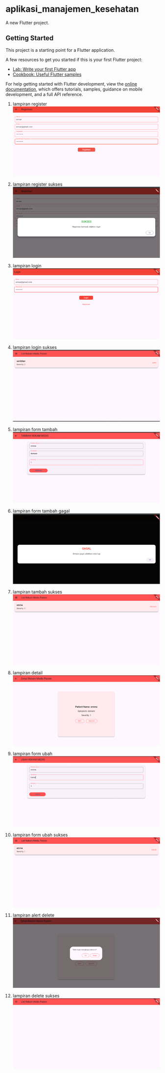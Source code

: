 # aplikasi_manajemen_kesehatan

A new Flutter project.

## Getting Started

This project is a starting point for a Flutter application.

A few resources to get you started if this is your first Flutter project:

- [Lab: Write your first Flutter app](https://docs.flutter.dev/get-started/codelab)
- [Cookbook: Useful Flutter samples](https://docs.flutter.dev/cookbook)

For help getting started with Flutter development, view the
[online documentation](https://docs.flutter.dev/), which offers tutorials,
samples, guidance on mobile development, and a full API reference.
1. lampiran register
![lampiran register](form_registrasi.png)

2. lampiran register sukses
![lampiran register sukses](registrasi_sukses.png)

3. lampiran login
![lampiran login](form_login.png)

4. lampiran login sukses
![lampiran login sukses](loginsukses.png)

5. lampiran form tambah
![lampiran form tambah](form_tambah.png)

6. lampiran form tambah gagal
![lampiran form tambah gagal](form_tambah_gagal.png)

7. lampiran tambah sukses
![lampiran tambah sukses](berhasil_tambah.png)

8. lampiran detail
![lampiran detail](detail.png)

9. lampiran form ubah
![lampiran form ubah](form_ubah.png)

10. lampiran form ubah sukses
![lampiran form ubah sukses](ubah_berhasil.png)

11. lampiran alert delete
![lampiran alert delete](alert_delete.png)

12. lampiran delete sukses
![lampiran delete sukses](hapus_berhasil.png)